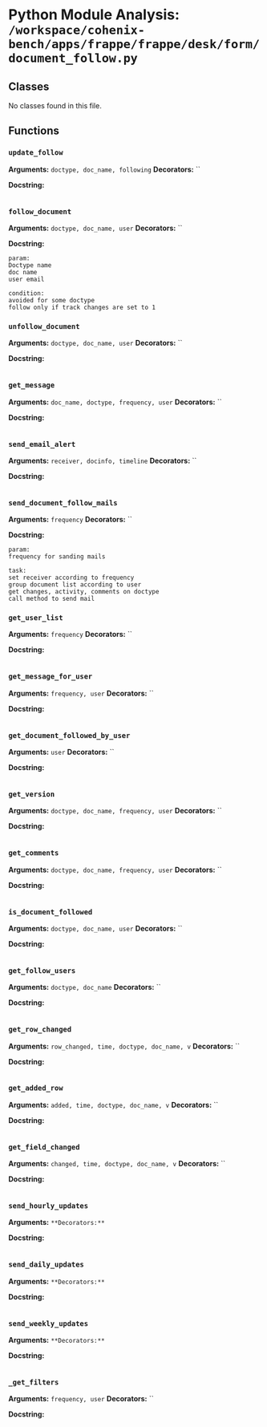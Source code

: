 # Python Module Analysis: `/workspace/cohenix-bench/apps/frappe/frappe/desk/form/document_follow.py`

## Classes

No classes found in this file.


## Functions

### `update_follow`
**Arguments:** `doctype, doc_name, following`
**Decorators:** ``

**Docstring:**
```

```
### `follow_document`
**Arguments:** `doctype, doc_name, user`
**Decorators:** ``

**Docstring:**
```
param:
Doctype name
doc name
user email

condition:
avoided for some doctype
follow only if track changes are set to 1
```
### `unfollow_document`
**Arguments:** `doctype, doc_name, user`
**Decorators:** ``

**Docstring:**
```

```
### `get_message`
**Arguments:** `doc_name, doctype, frequency, user`
**Decorators:** ``

**Docstring:**
```

```
### `send_email_alert`
**Arguments:** `receiver, docinfo, timeline`
**Decorators:** ``

**Docstring:**
```

```
### `send_document_follow_mails`
**Arguments:** `frequency`
**Decorators:** ``

**Docstring:**
```
param:
frequency for sanding mails

task:
set receiver according to frequency
group document list according to user
get changes, activity, comments on doctype
call method to send mail
```
### `get_user_list`
**Arguments:** `frequency`
**Decorators:** ``

**Docstring:**
```

```
### `get_message_for_user`
**Arguments:** `frequency, user`
**Decorators:** ``

**Docstring:**
```

```
### `get_document_followed_by_user`
**Arguments:** `user`
**Decorators:** ``

**Docstring:**
```

```
### `get_version`
**Arguments:** `doctype, doc_name, frequency, user`
**Decorators:** ``

**Docstring:**
```

```
### `get_comments`
**Arguments:** `doctype, doc_name, frequency, user`
**Decorators:** ``

**Docstring:**
```

```
### `is_document_followed`
**Arguments:** `doctype, doc_name, user`
**Decorators:** ``

**Docstring:**
```

```
### `get_follow_users`
**Arguments:** `doctype, doc_name`
**Decorators:** ``

**Docstring:**
```

```
### `get_row_changed`
**Arguments:** `row_changed, time, doctype, doc_name, v`
**Decorators:** ``

**Docstring:**
```

```
### `get_added_row`
**Arguments:** `added, time, doctype, doc_name, v`
**Decorators:** ``

**Docstring:**
```

```
### `get_field_changed`
**Arguments:** `changed, time, doctype, doc_name, v`
**Decorators:** ``

**Docstring:**
```

```
### `send_hourly_updates`
**Arguments:** ``
**Decorators:** ``

**Docstring:**
```

```
### `send_daily_updates`
**Arguments:** ``
**Decorators:** ``

**Docstring:**
```

```
### `send_weekly_updates`
**Arguments:** ``
**Decorators:** ``

**Docstring:**
```

```
### `_get_filters`
**Arguments:** `frequency, user`
**Decorators:** ``

**Docstring:**
```

```

